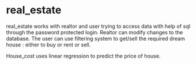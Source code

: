 # real_estate
real_estate works with realtor and user trying to access data with help of sql through the password protected login. Realtor can modify changes to the database. The user can use filtering system to get/sell the required dream house : either to buy or rent or sell. 

House_cost uses linear regression to predict the price of house.

